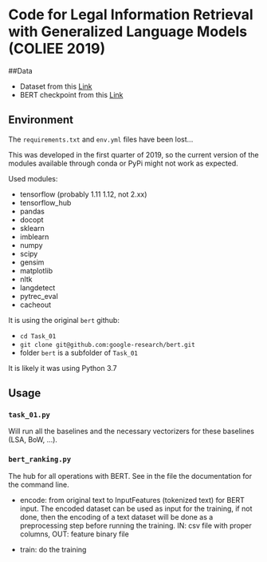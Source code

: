 # Code for Legal Information Retrieval with Generalized Language Models (COLIEE 2019)

##Data

* Dataset from this [Link](https://drive.google.com/file/d/10wd_LJjGAFMfnP2I9nqKlrqw2m5p3SZn/view?usp=sharing)
* BERT checkpoint from this [Link](https://drive.google.com/file/d/1yd0QAnln7sZiPCSMh-k8UsTk-HJ9_CDM/view?usp=sharing)

## Environment

The `requirements.txt` and `env.yml` files have been lost...

This was developed in the first quarter of 2019, so the current version of the modules available through conda or PyPi
might not work as expected.

Used modules:
* tensorflow (probably 1.11 1.12, not 2.xx)
* tensorflow_hub
* pandas
* docopt
* sklearn
* imblearn
* numpy
* scipy
* gensim
* matplotlib
* nltk
* langdetect
* pytrec_eval
* cacheout

It is using the original `bert` github:
* `cd Task_01`
* `git clone git@github.com:google-research/bert.git`
* folder `bert` is a subfolder of `Task_01`

It is likely it was using Python 3.7

## Usage

### `task_01.py`
Will run all the baselines and the necessary vectorizers for these baselines (LSA, BoW, ...).

### `bert_ranking.py`
The hub for all operations with BERT.
See in the file the documentation for the command line.

* encode: from original text to InputFeatures (tokenized text) for BERT input. The encoded dataset can be used as input 
for the training, if not done, then the encoding of a text dataset will be done as a preprocessing step before
running the training. IN: csv file with proper columns, OUT: feature binary file

* train: do the training

 